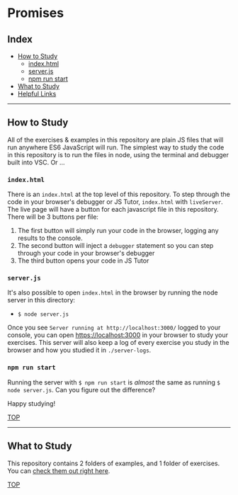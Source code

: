 # Promises


## Index

* [How to Study](#how-to-study)
  * [index.html](#indexhtml)
  * [server.js](#serverjs)
  * [npm run start](#npm-run-start)
* [What to Study](#what-to-study)
* [Helpful Links](#helpful-links)

---

## How to Study

All of the exercises & examples in this repository are plain JS files that will run anywhere ES6 JavaScript will run.  The simplest way to study the code in this repository is to run the files in node, using the terminal and debugger built into VSC. Or ...

### `index.html`

There is an `index.html` at the top level of this repository.  To step through the code in your browser's debugger or JS Tutor, `index.html` with `liveServer`.  The live page will have a button for each javascript file in this repository.  There will be 3 buttons per file:

1. The first button will simply run your code in the browser, logging any results to the console.
1. The second button will inject a `debugger` statement so you can step through your code in your browser's debugger
1. The third button opens your code in JS Tutor

### `server.js`

It's also possible to open `index.html` in the browser by running the node server in this directory:

* `$ node server.js`

Once you see `Server running at http://localhost:3000/` logged to your console, you can open [https://localhost:3000](https://localhost:3000) in your browser to study your exercises.  This server will also keep a log of every exercise you study in the browser and how you studied it in `./server-logs`.

### `npm run start`

Running the server with `$ npm run start` is _almost_ the same as running `$ node server.js`.  Can you figure out the difference?

Happy studying!

[TOP](#promises)

---

## What to Study

This repository contains 2 folders of examples, and 1 folder of exercises. You can [check them out right here](./exercises).

[TOP](#promises)
